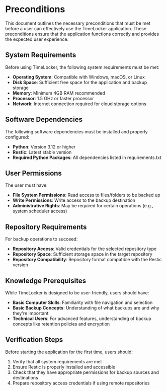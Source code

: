 # Preconditions

This document outlines the necessary preconditions that must be met before a user can effectively use the TimeLocker application. These preconditions ensure that the application functions correctly and provides the expected user experience.

## System Requirements

Before using TimeLocker, the following system requirements must be met:

- **Operating System**: Compatible with Windows, macOS, or Linux
- **Disk Space**: Sufficient free space for the application and backup storage
- **Memory**: Minimum 4GB RAM recommended
- **Processor**: 1.5 GHz or faster processor
- **Network**: Internet connection required for cloud storage options

## Software Dependencies

The following software dependencies must be installed and properly configured:

- **Python**: Version 3.12 or higher
- **Restic**: Latest stable version
- **Required Python Packages**: All dependencies listed in requirements.txt

## User Permissions

The user must have:

- **File System Permissions**: Read access to files/folders to be backed up
- **Write Permissions**: Write access to the backup destination
- **Administrative Rights**: May be required for certain operations (e.g., system scheduler access)

## Repository Requirements

For backup operations to succeed:

- **Repository Access**: Valid credentials for the selected repository type
- **Repository Space**: Sufficient storage space in the target repository
- **Repository Compatibility**: Repository format compatible with the Restic version

## Knowledge Prerequisites

While TimeLocker is designed to be user-friendly, users should have:

- **Basic Computer Skills**: Familiarity with file navigation and selection
- **Basic Backup Concepts**: Understanding of what backups are and why they're important
- **Technical Users**: For advanced features, understanding of backup concepts like retention policies and encryption

## Verification Steps

Before starting the application for the first time, users should:

1. Verify that all system requirements are met
2. Ensure Restic is properly installed and accessible
3. Check that they have appropriate permissions for backup sources and destinations
4. Prepare repository access credentials if using remote repositories